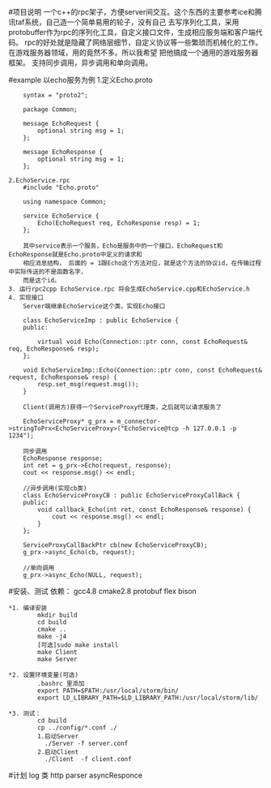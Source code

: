 #项目说明
		一个c++的rpc架子，方便server间交互。这个东西的主要参考ice和腾讯taf系统，自己造一个简单易用的轮子，没有自己
	去写序列化工具，采用protobuffer作为rpc的序列化工具，自定义接口文件，生成相应服务端和客户端代码。
		rpc的好处就是隐藏了网络层细节，自定义协议等一些繁琐而机械化的工作。在游戏服务器领域，用的竟然不多。所以我希望
	把他搞成一个通用的游戏服务器框架。
		支持同步调用，异步调用和单向调用。

#example
	以echo服务为例
	1.定义Echo.proto

		syntax = "proto2";

		package Common;

		message EchoRequest {
			optional string msg = 1;
		};

		message EchoResponse {
			optional string msg = 1;
		};

	2.EchoService.rpc
		#include "Echo.proto"

		using namespace Common;

		service EchoService {
			Echo(EchoRequest req, EchoResponse resp) = 1;
		};

		其中service表示一个服务，Echo是服务中的一个接口，EchoRequest和EchoResponse就是Echo.proto中定义的请求和
		相应消息结构， 后面的 = 1跟Echo这个方法对应，就是这个方法的协议id，在传输过程中实际传送的不是函数名字，
		而是这个id。
	3. 运行rpc2cpp EchoService.rpc 将会生成EchoService.cpp和EchoService.h
	4. 实现接口
		Server端继承EchoService这个类，实现Echo接口

		class EchoServiceImp : public EchoService {
		public:

			virtual void Echo(Connection::ptr conn, const EchoRequest& req, EchoResponse& resp);
		};

		void EchoServiceImp::Echo(Connection::ptr conn, const EchoRequest& request, EchoResponse& resp) {
			resp.set_msg(request.msg());
		}

		Client(调用方)获得一个ServiceProxy代理类，之后就可以请求服务了

		EchoServiceProxy* g_prx = m_connector->stringToPrx<EchoServiceProxy>("EchoService@tcp -h 127.0.0.1 -p 1234");

		同步调用
		EchoResponse response;
		int ret = g_prx->Echo(request, response);
		cout << response.msg() << endl;

		//异步调用(实现cb类)
		class EchoServiceProxyCB : public EchoServiceProxyCallBack {
		public:
			void callback_Echo(int ret, const EchoResponse& response) {
				cout << response.msg() << endl;
			}
		};

		ServiceProxyCallBackPtr cb(new EchoServiceProxyCB);
		g_prx->async_Echo(cb, request);

		//单向调用
		g_prx->async_Echo(NULL, request);

		

#安装、测试
	依赖： gcc4.8 cmake2.8 protobuf flex bison

	*1. 编译安装
			mkdir build
			cd build 
			cmake ..
			make -j4
			[可选]sudo make install
			make Client
			make Server

	*2. 设置环境变量(可选)
			.bashrc 里添加
			export PATH=$PATH:/usr/local/storm/bin/
			export LD_LIBRARY_PATH=$LD_LIBRARY_PATH:/usr/local/storm/lib/

	*3. 测试：
			cd build
			cp ../config/*.conf ./
			1.启动Server
			  ./Server -f server.conf
			2.启动Client
			  ./Client  -f client.conf

#计划
	log 类
	http parser
	asyncResponce

